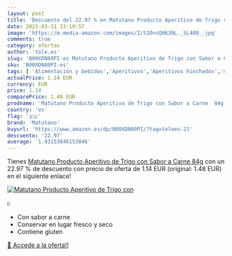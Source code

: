 ```yaml
---
layout: post
title: 'Descuento del 22.97 % en Matutano Producto Aperitivo de Trigo con'
date: 2021-03-31 13:19:57
image: 'https://m.media-amazon.com/images/I/51OnsQH630L._SL400_.jpg'
comments: true
category: ofertas
author: 'tole.es'
slug: 'B00XDN80PI-es Matutano Producto Aperitivo de Trigo con Sabor a Carne 84g'
sku: 'B00XDN80PI-es'
tags: [ 'Alimentación y bebidas','Aperitivos','Aperitivos hinchados','matutano','trigo', ]
actualPrice: 1.14 EUR
currency: EUR
price: 1.14
comparePrice: 1.48 EUR
prodname: 'Matutano Producto Aperitivo de Trigo con Sabor a Carne  84g'
country: 'es'
flag: '🇪🇸'
brand: 'Matutano'
buyurl: 'https://www.amazon.es/dp/B00XDN80PI/?tag=tolees-21'
descuento: '22.97'
average: '1.03153846153846'
---
```


Tienes [Matutano Producto Aperitivo de Trigo con Sabor a Carne  84g](https://www.amazon.es/dp/B00XDN80PI/?tag=tolees-21) con un 22.97 % de descuento con precio de oferta de 1.14 EUR (original: 1.48 EUR) en el siguiente enlace!

[![Matutano Producto Aperitivo de Trigo con](https://m.media-amazon.com/images/I/51OnsQH630L._SL400_.jpg)](https://www.amazon.es/dp/B00XDN80PI/?tag=tolees-21)

ℹ️:

- Con sabor a carne
- Conservar en lugar fresco y seco
- Contiene gluten

[🛒 Accede a la oferta!!](https://www.amazon.es/dp/B00XDN80PI/?tag=tolees-21)
